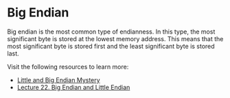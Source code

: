 # Big Endian

Big endian is the most common type of endianness. In this type, the most significant byte is stored at the lowest memory address. This means that the most significant byte is stored first and the least significant byte is stored last.

Visit the following resources to learn more:

- [Little and Big Endian Mystery](https://www.geeksforgeeks.org/little-and-big-endian-mystery/)
- [Lecture 22. Big Endian and Little Endian](https://www.youtube.com/watch?v=T1C9Kj_78ek)
